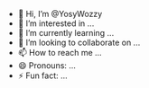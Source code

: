 - 👋 Hi, I’m @YosyWozzy
- 👀 I’m interested in ...
- 🌱 I’m currently learning ...
- 💞️ I’m looking to collaborate on ...
- 📫 How to reach me ...
- 😄 Pronouns: ...
- ⚡ Fun fact: ...

<!---
YosyWozzy/YosyWozzy is a ✨ special ✨ repository because its `README.md` (this file) appears on your GitHub profile.
You can click the Preview link to take a look at your changes.
--->
